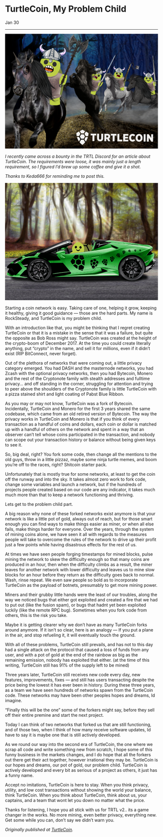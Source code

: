 # TurtleCoin, My Problem Child

Jan 30

---

![](./images/015RJ3b8eM9pcCRhi.png)

_I recently came across a bounty in the TRTL Discord for an article about TurtleCoin. The requirements were loose, it was mainly just a length requirement, so I figured I’d brew up some coffee and give it a shot._

_Thanks to Keda666 for reminding me to post this._

![](./images/00CMqtiGYRAdPPRHj.gif)

Starting a coin network is easy. Taking care of one, helping it grow, keeping it healthy, giving it good guidance — those are the hard parts. My name is RockSteady, and TurtleCoin is my problem child.

With an introduction like that, you might be thinking that I regret creating TurtleCoin or that it is a mistake in the sense that it was a failure, but quite the opposite as Bob Ross might say. TurtleCoin was created at the height of the crypto-boom of December 2017\. At the time you could create literally anything, put “crypto” in the name, and sell it for millions, even if it didn’t exist (RIP BitConnect, never forget).

Out of the plethora of networks that were coming out, a little privacy category emerged. You had DASH and the masternode networks, you had Zcash with the optional privacy networks, then you had Bytecoin, Monero and the rest of the Cryptonote family with stealth addresses and fulltime privacy… and off standing in the corner, struggling for attention and trying to peer above the shoulders of the Cryptonote family is little TurtleCoin with a pizza stained shirt and light coating of Pabst Blue Ribbon.

As you may or may not know, TurtleCoin was a fork of Bytecoin. Incidentally, TurtleCoin and Monero for the first 3 years shared the same codebase, which came from an old retired version of Bytecoin. The way the privacy works in TurtleCoin and Monero is that if you think of every transaction as a handful of coins and dollars, each coin or dollar is matched up with a handful of others on the network and spent in a way that an observer can’t tell whose coins participated in the transaction, and nobody can scope out your transaction history or balance without being given keys to see it.

So, big deal, right? You fork some code, then change all the mentions to the old guys, throw in a little pizzaz, maybe some ninja turtle memes, and boom you’re off to the races, right? Shitcoin starter pack.

Unfortunately that is mostly true for some networks, at least to get the coin off the runway and into the sky. It takes almost zero work to fork code, change some variables and launch a network, but if the hundreds of projects people created based on our code are any indicator, it takes much much more than that to keep a network functioning and thriving.

Lets get to the problem child part.

A big reason why none of these forked networks exist anymore is that your network is like a little pot of gold, always out of reach, but for those smart enough you can find ways to make things easier as miner, or when all else fails, make things harder for everyone. Over the years, through the system of mining coins alone, we have seen it all with regards to the measures people will take to overcome the rules of the network to drive up their profit just a few points while having disastrous effects for the rest of us.

At times we have seen people forging timestamps for mined blocks, pulse mining the network to skew the difficulty enough so that many coins are produced in an hour, then when the difficulty climbs as a result, the miner leaves for another network with lower difficulty and leaves us to mine slow blocks for an hour before they return as the difficulty goes back to normal. Wash, rinse repeat. We even saw people so bold as to incorporate TurtleCoin as the payload of botnets, presumably to get more mining power.

Miners and their grubby little hands were the least of our troubles, along the way we noticed bugs that either got exploited and created a fire that we had to put out (like the fusion spam), or bugs that hadnt yet been exploited luckily (like the remote RPC bug). Sometimes when you fork code from others, this is the risk you take.

Maybe it is getting clearer why we don’t have as many TurtleCoin forks around anymore. If it isn’t so clear, here is an analogy — If you put a plane in the air, and stop refueling it, it will eventually touch the ground.

With all of these problems, TurtleCoin still prevails, and has not to this day had a single attack on the protocol that caused a loss of funds from any user, and with a pot of gold at the end of the rainbow as big as the remaining emission, nobody has exploited that either. (at the time of this writing, TurtleCoin still has 91% of the supply left to be mined)

Three years later, TurtleCoin still receives new code every day, new features, improvements, fixes — and still has users transacting despite the price being the lowest it has ever been in history. During these three years, as a team we have seen hundreds of networks spawn from the TurtleCoin code. These networks may have been other peoples hopes and dreams, Id imagine.

“Finally this will be the one” some of the forkers might say, before they sell off their entire premine and start the next project.

Today I can think of two networks that forked us that are still functioning, and of those two, when I think of how many receive software updates, Id have to say it is maybe one that is still actively developed.

As we round our way into the second era of TurtleCoin, the one where we scrap all code and write something new from scratch, I hope some of this funny business in the markets changes, and I do hope that all the forkers out there get their act together, however irrational they may be. TurtleCoin is our hopes and dreams, our pot of gold, our problem child. TurtleCoin is actively developed and every bit as serious of a project as others, it just has a funny name.

Accept no imitations, TurtleCoin is here to stay. When you think privacy, utility, and low cost transactions without showing the world your balance, think TurtleCoin. When you think about TurtleCoin, think about us, your captains, and a team that wont let you down no matter what the price.

Thanks for listening, I hope you all stick with us for TRTL v2.. its a game changer in the works. No more mining, even better privacy, everything new. Get some while you can, don’t say we didn’t warn you.

_Originally published at_ [_TurtleCoin_](http://blog.turtlecoin.lol/archives/turtlecoin-my-problem-child/)_._
